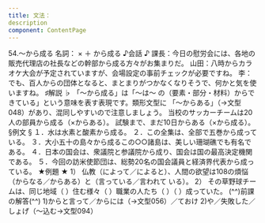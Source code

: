 ```yaml
---
title: 文法：
description
component: ContentPage
---
```



54.～から成る
名詞： × ＋ から成る
♪会話 ♪
課長：今日の慰労会には、各地の販売代理店の社長などの幹部から成る方々がお集まりだ。 山田：八時からカラオケ大会が予定されていますが、会場設定の事前チェックが必要ですね。
李：でも、百人からの団体となると、まとまりがつかなくなりそうで、何かと気を使いますね。
♯解説 ♭
「～から成る」は「～は～ の（要素・部分・材料）からできている」という意味を表す表現です。類形文型に 「～からある」（→文型048）があり、混同しやすいので注意しましょう。
当校のサッカーチームは20人の部員から成る（×からある）。
試験まで、まだ10日からある（×から成る）。
§例文 §
１．水は水素と酸素から成る。
２．この全集は、全部で五巻から成っている。
３．大小五十の島々から成るこの○○諸島は、美しい珊瑚礁でも有名である。
４．日本の国会は、衆議院と参議院から成り、国会は国の最高決定機関である。
５．今回の訪米使節団は、総勢20名の国会議員と経済界代表から成っている。
★例題 ★
1） 仏教（によって／によると）、人間の欲望は108の煩悩 （からなる／からある）と（言っている／言われて いる）。
2） その草野球チームは、同じ地域（ ）住む様々（ ）職業の人たち（ ）（ ）成っていた。
(^^)前課の解答(^^)
1)からと言って／からには（→文型056）／ておけ
2)や／失敗した／しょげ（～込む→文型094）
